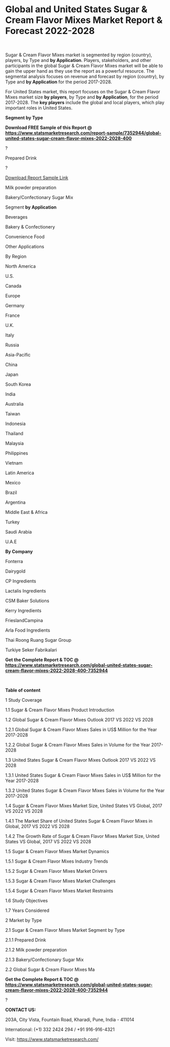 <h1>Global and United States Sugar & Cream Flavor Mixes Market Report & Forecast 2022-2028</h1><br/><p>Sugar & Cream Flavor Mixes market is segmented by region (country), players, by Type and <strong>by Application</strong>. Players, stakeholders, and other participants in the global Sugar & Cream Flavor Mixes market will be able to gain the upper hand as they use the report as a powerful resource. The segmental analysis focuses on revenue and forecast by region (country), by Type and <strong>by Application</strong> for the period 2017-2028.</p>
 
 
 
 <p>For United States market, this report focuses on the Sugar & Cream Flavor Mixes market size <strong>by players</strong>, by Type and <strong>by Application</strong>, for the period 2017-2028. The <strong>key players</strong> include the global and local players, which play important roles in United States.</p>
 
 
 
 <p><strong>Segment by Type</strong></p>
 
 
 
 <div><b>Download FREE Sample of this Report @ <a href="https://www.statsmarketresearch.com/download-free-sample/7352944/global-united-states-sugar-cream-flavor-mixes-2022-2028-400">https://www.statsmarketresearch.com/report-sample/7352944/global-united-states-sugar-cream-flavor-mixes-2022-2028-400</a></b></div>
 
 
 
 <p>? </p>
 
 
 
 <p>Prepared Drink</p>
 
 
 
 <p>? </p>
 
 
 
 <p><a href="https://www.statsmarketresearch.com/download-free-sample/7352944/global-united-states-sugar-cream-flavor-mixes-2022-2028-400">Download Report Sample Link</a></p>
 
 
 
 <p>Milk powder preparation</p>
 
 
 
 <p>Bakery/Confectionary Sugar Mix</p>
 
 
 
 <p>Segment <strong>by Application</strong></p>
 
 
 
 <p>Beverages</p>
 
 
 
 <p>Bakery & Confectionery</p>
 
 
 
 <p>Convenience Food</p>
 
 
 
 <p>Other Applications</p>
 
 
 
 <p>By Region</p>
 
 
 
 <p>North America</p>
 
 
 
 <p>U.S.</p>
 
 
 
 <p>Canada</p>
 
 
 
 <p>Europe</p>
 
 
 
 <p>Germany</p>
 
 
 
 <p>France</p>
 
 
 
 <p>U.K.</p>
 
 
 
 <p>Italy</p>
 
 
 
 <p>Russia</p>
 
 
 
 <p>Asia-Pacific</p>
 
 
 
 <p>China</p>
 
 
 
 <p>Japan</p>
 
 
 
 <p>South Korea</p>
 
 
 
 <p>India</p>
 
 
 
 <p>Australia</p>
 
 
 
 <p>Taiwan</p>
 
 
 
 <p>Indonesia</p>
 
 
 
 <p>Thailand</p>
 
 
 
 <p>Malaysia</p>
 
 
 
 <p>Philippines</p>
 
 
 
 <p>Vietnam</p>
 
 
 
 <p>Latin America</p>
 
 
 
 <p>Mexico</p>
 
 
 
 <p>Brazil</p>
 
 
 
 <p>Argentina</p>
 
 
 
 <p>Middle East & Africa</p>
 
 
 
 <p>Turkey</p>
 
 
 
 <p>Saudi Arabia</p>
 
 
 
 <p>U.A.E</p>
 
 
 
 <p><strong>By Company</strong></p>
 
 
 
 <p>Fonterra</p>
 
 
 
 <p>Dairygold</p>
 
 
 
 <p>CP Ingredients</p>
 
 
 
 <p>Lactalis Ingredients</p>
 
 
 
 <p>CSM Baker Solutions</p>
 
 
 
 <p>Kerry Ingredients</p>
 
 
 
 <p>FrieslandCampina</p>
 
 
 
 <p>Arla Food Ingredients</p>
 
 
 
 <p>Thai Roong Ruang Sugar Group</p>
 
 
 
 <p>Turkiye Seker Fabrikalari</p>
 
 
 
 <div><b>Get the Complete Report & TOC @ <a href="https://www.statsmarketresearch.com/global-united-states-sugar-cream-flavor-mixes-2022-2028-400-7352944">https://www.statsmarketresearch.com/global-united-states-sugar-cream-flavor-mixes-2022-2028-400-7352944</a></b></div>
 
 
 
 <p><br />
 
 <b>Table of content</b></p>
 
 
 
 <p>1 Study Coverage<br />
 
 1.1 Sugar & Cream Flavor Mixes Product Introduction<br />
 
 1.2 Global Sugar & Cream Flavor Mixes Outlook 2017 VS 2022 VS 2028<br />
 
 1.2.1 Global Sugar & Cream Flavor Mixes Sales in US$ Million for the Year 2017-2028<br />
 
 1.2.2 Global Sugar & Cream Flavor Mixes Sales in Volume for the Year 2017-2028<br />
 
 1.3 United States Sugar & Cream Flavor Mixes Outlook 2017 VS 2022 VS 2028<br />
 
 1.3.1 United States Sugar & Cream Flavor Mixes Sales in US$ Million for the Year 2017-2028<br />
 
 1.3.2 United States Sugar & Cream Flavor Mixes Sales in Volume for the Year 2017-2028<br />
 
 1.4 Sugar & Cream Flavor Mixes Market Size, United States VS Global, 2017 VS 2022 VS 2028<br />
 
 1.4.1 The Market Share of United States Sugar & Cream Flavor Mixes in Global, 2017 VS 2022 VS 2028<br />
 
 1.4.2 The Growth Rate of Sugar & Cream Flavor Mixes Market Size, United States VS Global, 2017 VS 2022 VS 2028<br />
 
 1.5 Sugar & Cream Flavor Mixes Market Dynamics<br />
 
 1.5.1 Sugar & Cream Flavor Mixes Industry Trends<br />
 
 1.5.2 Sugar & Cream Flavor Mixes Market Drivers<br />
 
 1.5.3 Sugar & Cream Flavor Mixes Market Challenges<br />
 
 1.5.4 Sugar & Cream Flavor Mixes Market Restraints<br />
 
 1.6 Study Objectives<br />
 
 1.7 Years Considered<br />
 
 2 Market by Type<br />
 
 2.1 Sugar & Cream Flavor Mixes Market Segment by Type<br />
 
 2.1.1 Prepared Drink<br />
 
 2.1.2 Milk powder preparation<br />
 
 2.1.3 Bakery/Confectionary Sugar Mix<br />
 
 2.2 Global Sugar & Cream Flavor Mixes Ma</p>
 
 
 
 <div><b>Get the Complete Report & TOC @ <a href="https://www.statsmarketresearch.com/global-united-states-sugar-cream-flavor-mixes-2022-2028-400-7352944">https://www.statsmarketresearch.com/global-united-states-sugar-cream-flavor-mixes-2022-2028-400-7352944</a></b></div>
 
 
 
 <p>? </p>
 
 
 
 <p><b>CONTACT US:</b><br />
 
 203A, City Vista, Fountain Road, Kharadi, Pune, India - 411014<br />
 
 International: (+1) 332 2424 294 / +91 916-916-4321<br />
 
 Visit: <a href="https://www.statsmarketresearch.com/">https://www.statsmarketresearch.com/</a></p>